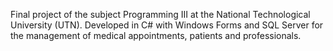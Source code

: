 Final project of the subject Programming III at the National Technological University (UTN). Developed in C# with Windows Forms and SQL Server for the management of medical appointments, patients and professionals.
